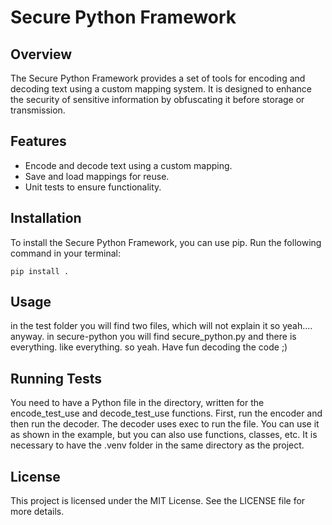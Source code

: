 # Secure Python Framework

## Overview

The Secure Python Framework provides a set of tools for encoding and decoding text using a custom mapping system. It is designed to enhance the security of sensitive information by obfuscating it before storage or transmission.

## Features

- Encode and decode text using a custom mapping.
- Save and load mappings for reuse.
- Unit tests to ensure functionality.

## Installation

To install the Secure Python Framework, you can use pip. Run the following command in your terminal:

```
pip install .
```

## Usage

in the test folder you will find two files, which will not explain it so yeah.... anyway. in secure-python you will find secure_python.py and there is everything. like everything. so yeah. Have fun decoding the code ;)

## Running Tests

You need to have a Python file in the directory, written for the encode_test_use and decode_test_use functions. First, run the encoder and then run the decoder. The decoder uses exec to run the file. You can use it as shown in the example, but you can also use functions, classes, etc. It is necessary to have the .venv folder in the same directory as the project.

## License

This project is licensed under the MIT License. See the LICENSE file for more details.
